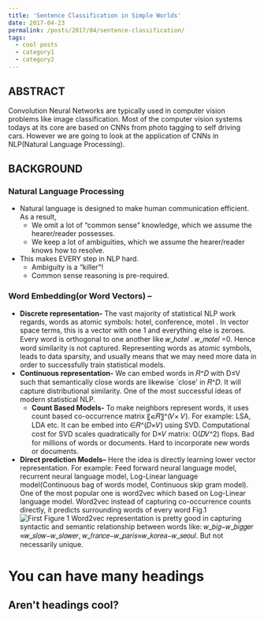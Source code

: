 ```yaml
---
title: 'Sentence Classification in Simple Worlds'
date: 2017-04-23
permalink: /posts/2017/04/sentence-classification/
tags:
  - cool posts
  - category1
  - category2
---
```

ABSTRACT
----------
Convolution Neural Networks are typically used in computer vision problems like image classification. Most of the computer vision systems todays at its core are based on CNNs from photo tagging to self driving cars. 
However we are going to look at the application of CNNs in NLP(Natural Language Processing).

BACKGROUND
----------

### Natural Language Processing ###
* Natural language is designed to make human communication efficient. As a result,
    * We omit a lot of “common sense” knowledge, which we assume the hearer/reader possesses.
    * We keep a lot of ambiguities, which we assume the hearer/reader knows how to resolve.
* This makes EVERY step in NLP hard.
    * Ambiguity is a “killer”!
    * Common sense reasoning is pre-required.

### Word Embedding(or Word Vectors) – ###
* **Discrete representation-** The vast majority of statistical NLP work regards, words as atomic symbols: hotel, conference, motel . In vector space terms, this is a vector with one 1 and everything else is zeroes. Every word is orthogonal to one another like 𝑤_ℎ𝑜𝑡𝑒𝑙 . 𝑤_𝑚𝑜𝑡𝑒𝑙  =0. Hence word similarity is not captured. Representing words as atomic symbols, leads to data sparsity, and usually means that we may need more data in order to successfully train statistical models. 
* **Continuous representation-** We can embed words in 𝑅^𝐷 with D≤V such that semantically close words are likewise `close' in 𝑅^𝐷. It will capture distributional similarity. One of the most successful ideas of modern statistical NLP.
	* **Count Based Models-** To make  neighbors  represent words, it uses count based co-occurrence matrix 〖∈𝑅〗^(𝑉× 𝑉). For example: LSA, LDA etc. It can be embed into ∈𝑅^(𝐷×𝑉)  using SVD. Computational cost for SVD scales quadratically for D×𝑉 matrix: O(𝐷𝑉^2) flops. Bad for millions of words or documents. Hard to incorporate new words or documents. 
* **Direct prediction Models–** Here the idea is directly learning lower vector representation. For example: Feed forward neural language model, recurrent neural language model, Log-Linear language model(Continuous bag of words model, Continuous skip gram model). One of the most popular one is word2vec which based on Log-Linear language model. Word2vec instead of capturing co-occurrence counts directly, it predicts surrounding words of every word Fig.1 ![First Figure 1]( https://pragup.github.io/images/prashant.png ) Word2vec representation is pretty good in capturing syntactic  and semantic relationship between words like: 𝑤_𝑏𝑖𝑔−𝑤_𝑏𝑖𝑔𝑔𝑒𝑟  ≈𝑤_𝑠𝑙𝑜𝑤−𝑤_𝑠𝑙𝑜𝑤𝑒𝑟, 𝑤_𝑓𝑟𝑎𝑛𝑐𝑒−𝑤_𝑝𝑎𝑟𝑖𝑠≈𝑤_𝑘𝑜𝑟𝑒𝑎−𝑤_𝑠𝑒𝑜𝑢𝑙. But not necessarily unique.


You can have many headings
======

Aren't headings cool?
------